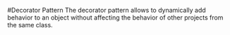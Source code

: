 #Decorator Pattern
The decorator pattern allows to dynamically add behavior to an object without affecting the behavior of other projects from the same class.
